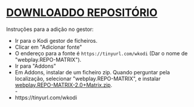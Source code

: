 # <a href="webplay.REPO-MATRIX-2.0+Matrix.zip">DOWNLOADDO REPOSITÓRIO</a>

Instruções para a adição no gestor:


<p align="left">
  <ul>
    <li>Ir para o Kodi gestor de ficheiros.</li>
    <li>Clicar em "Adicionar fonte"</li>
    <li>O endereço para a fonte é <code>https://tinyurl.com/wkodi</code> (Dar o nome de "webplay.REPO-MATRIX").</li>
    <li>Ir para "Addons"</li>
    <li>Em Addons, instalar de um ficheiro zip. Quando perguntar pela localização, selecionar "webplay.REPO-MATRIX", e instalar <a href="webplay.REPO-MATRIX-2.0+Matrix.zip">webplay.REPO-MATRIX-2.0+Matrix.zip</a>.</li>
    -
    <li>https://tinyurl.com/wkodi</li>
    
</ul>
                                                                       
</p>

